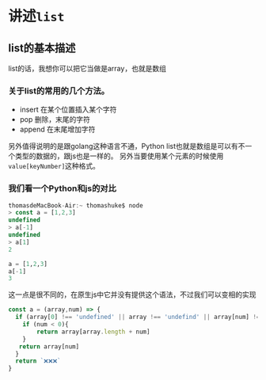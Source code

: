 # 讲述`list`

## list的基本描述
list的话，我想你可以把它当做是array，也就是数组

### 关于list的常用的几个方法。
- insert 在某个位置插入某个字符
- pop 删除，末尾的字符
- append 在末尾增加字符

另外值得说明的是跟golang这种语言不通，Python list也就是数组是可以有不一个类型的数据的，跟js也是一样的。
另外当要使用某个元素的时候使用`value[keyNumber]`这种格式。

### 我们看一个Python和js的对比

```js
thomasdeMacBook-Air:~ thomashuke$ node
> const a = [1,2,3]
undefined
> a[-1]
undefined
> a[1]
2

```
```Python
a = [1,2,3]
a[-1]
3
```

这一点是很不同的，在原生js中它并没有提供这个语法，不过我们可以变相的实现

```js
const a = (array,num) => {
  if (array[0] !== 'undefined' || array !== 'undefind' || array[num] !== 'undefind'){
    if (num < 0){
        return array[array.length + num]
    }
   return array[num]
  }
  return `❌❌❌`
}

```
